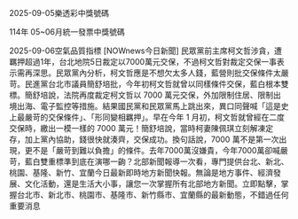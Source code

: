 
2025-09-05樂透彩中獎號碼

                                
114年 05~06月統一發票中獎號碼
                             
2025-09-06空氣品質指標
                              [NOWnews今日新聞] 民眾黨前主席柯文哲涉貪，遭羈押超過1年，台北地院5日裁定以7000萬元交保，不過柯文哲對裁定交保一事表示需再深思。民眾黨內分析，柯文哲應是不想欠太多人錢，藍營則批交保條件太嚴苛。民進黨台北市議員簡舒培批，今年初柯文哲就曾以同樣條件交保，藍白根本雙標。簡舒培說，法院再度裁定柯文哲以 7000 萬元交保，外加限制住居、限制出境出海、電子監控等措施。結果國民黨和民眾黨馬上跳出來，異口同聲喊「這是史上最嚴苛的交保條件」、「形同變相羈押」。早在今年 1 月初，柯文哲就曾經在二度交保時，繳出一模一樣的 7000 萬元！簡舒培說，當時柯妻陳佩琪立刻解凍定存，加上黨內協助，錢很快就湊齊，交保成功。換句話說，7000 萬不是第一次出現，更不是「嚴苛到難以負擔」的條件。去年7000萬沒嫌貴，今年7000萬卻喊嚴苛，藍白雙重標準到底在演哪一齣？北部新聞報導一次看，專門提供台北、新北、桃園、基隆、新竹、宜蘭今日最新即時地方新聞快報。無論是地方事件、經濟發展、文化活動，還是生活大小事，讓您一次掌握所有北部地方新聞。立即點擊，掌握台北市、新北市、桃園市、基隆市、新竹縣市、宜蘭縣的最新動態，不錯過任何重要消息
